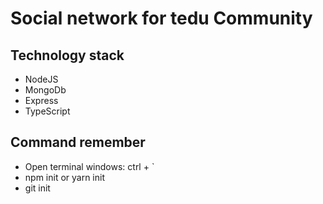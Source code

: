 # Social network for tedu Community

## Technology stack

- NodeJS
- MongoDb
- Express
- TypeScript

## Command remember

- Open terminal windows: ctrl + `
- npm init or yarn init
- git init
